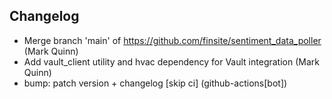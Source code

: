 ## Changelog

- Merge branch 'main' of https://github.com/finsite/sentiment_data_poller (Mark Quinn)
- Add vault_client utility and hvac dependency for Vault integration (Mark Quinn)
- bump: patch version + changelog [skip ci] (github-actions[bot])